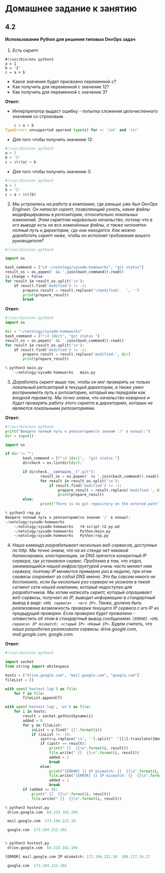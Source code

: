 # Домашнее задание к занятию  
## 4.2  
#### Использование Python для решения типовых DevOps задач  
1. *Есть скрипт:*  
```shell
#!/usr/bin/env python3
a = 1
b = '2'
c = a + b
```  
- Какое значение будет присвоено переменной c?  
- Как получить для переменной c значение 12?  
- Как получить для переменной c значение 3?  

**Ответ:**  
 - Интерпретатор выдаст ошибку - попытка сложения целочисленного значения со строковым.  
```python
    c = a + b
TypeError: unsupported operand type(s) for +: 'int' and 'str'
```  
- Для того чтобы получить значение 12:
```python
#!/usr/bin/env python3
a = 1
b = '2'
c = str(a) + b
```  
- Для того чтобы получить значение 3:
```python
#!/usr/bin/env python3
a = 1
b = '2'
c = a + int(b)
```  
2. *Мы устроились на работу в компанию, где раньше уже был DevOps Engineer. Он написал скрипт, позволяющий узнать, какие файлы модифицированы в репозитории, относительно локальных изменений. Этим скриптом недовольно начальство, потому что в его выводе есть не все изменённые файлы, а также непонятен полный путь к директории, где они находятся. Как можно доработать скрипт ниже, чтобы он исполнял требования вашего руководителя?*  
```python
#!/usr/bin/env python3

import os

bash_command = ["cd ~/netology/sysadm-homeworks", "git status"]
result_os = os.popen(' && '.join(bash_command)).read()
is_change = False
for result in result_os.split('\n'):
    if result.find('modified') != -1:
        prepare_result = result.replace('\tmodified:   ', '')
        print(prepare_result)
        break
```  
  
**Ответ:**  
```python
#!/usr/bin/env python3
import os

dir = "~/netology/sysadm-homeworks"
bash_command = [f"cd {dir}", "git status "]
result_os = os.popen(' && '.join(bash_command)).read()
for result in result_os.split('\n'):
    if result.find('modified') != -1:
        prepare_result = result.replace('modified:', dir)
        print(prepare_result)
```  
```python
% python3 main.py
    ~/netology/sysadm-homeworks   main.py
```
3. *Доработать скрипт выше так, чтобы он мог проверять не только локальный репозиторий в текущей директории, а также умел воспринимать путь к репозиторию, который мы передаём как входной параметр. Мы точно знаем, что начальство коварное и будет проверять работу этого скрипта в директориях, которые не являются локальными репозиториями.*
  
**Ответ:**  
```python
#!/usr/bin/env python3
print("Введите полный путь к репозиторию(со знаком '/' в конце):")
dir = input()

import os

if dir != "":
        bash_command = [f"cd {dir}",  "git status "]
        dircheck = os.listdir(dir);

        if dircheck.__contains__(".git"):
                result_os = os.popen(' && '.join(bash_command)).read()
                for result in result_os.split('\n'):
                    if result.find('modified') != -1:
                        prepare_result = result.replace('modified:', dir)
                        print(prepare_result)
        else:
                print("There is no git repository on the entered path")
```  
```python
% python3 rep.py
Введите полный путь к репозиторию(со знаком '/' в конце):
~/netology/sysadm-homeworks
	~/netology/sysadm-homeworks   04-script-02-py.md
	~/netology/sysadm-homeworks   Python/main.py
	~/netology/sysadm-homeworks   Python/rep.py
```  
4. *Наша команда разрабатывает несколько веб-сервисов, доступных по http. Мы точно знаем, что на их стенде нет никакой балансировки, кластеризации, за DNS прячется конкретный IP сервера, где установлен сервис. Проблема в том, что отдел, занимающийся нашей инфраструктурой очень часто меняет нам сервера, поэтому IP меняются примерно раз в неделю, при этом сервисы сохраняют за собой DNS имена. Это бы совсем никого не беспокоило, если бы несколько раз сервера не уезжали в такой сегмент сети нашей компании, который недоступен для разработчиков. Мы хотим написать скрипт, который опрашивает веб-сервисы, получает их IP, выводит информацию в стандартный вывод в виде: `<URL сервиса> - <его IP>`. Также, должна быть реализована возможность проверки текущего IP сервиса c его IP из предыдущей проверки. Если проверка будет провалена - оповестить об этом в стандартный вывод сообщением: `[ERROR] <URL сервиса> IP mismatch: <старый IP> <Новый IP>`. Будем считать, что наша разработка реализовала сервисы: drive.google.com, mail.google.com, google.com.*  
  
**Ответ:**  
```python
#!/usr/bin/env python3

import socket
from string import whitespace

hosts = ["drive.google.com", "mail.google.com", "google.com"]
fileList = []

with open('hostest.log') as file:
    for f in file:
        fileList.append(f)

with open('hostest.log', 'w+') as file:
    for i in hosts:
        result = socket.gethostbyname(i)
        added = 0
        for y in fileList:
            inList = y.find(" {}".format(i))
            if (inList != -1):
                ipstr=y.replace('\n', '').split("  ")[1].translate({None: whitespace})
                if (ipstr == result):
                    print(" {}  {}\n".format(i, result))
                    file.write(" {}  {}\n".format(i, result))
                    added = 1
                    break
                else:
                    print("[ERROR] {} IP mismatch: {}  {}\n".format(i, ipstr, result))
                    file.write("[ERROR] {} IP mismatch: {}  {}\n".format(i, ipstr, result))
                    added = 1
                    break
        if (added == 0):
            print(" {}  {}\n".format(i, result))
            file.write(" {}  {}\n".format(i, result))
```  

```python
% python3 hostest.py
 drive.google.com  64.233.162.194

 mail.google.com  173.194.222.18

 google.com  173.194.221.102


% python3 hostest.py
 drive.google.com  64.233.162.194

[ERROR] mail.google.com IP mismatch: 173.194.222.18  108.177.14.17

 google.com  173.194.221.102
```